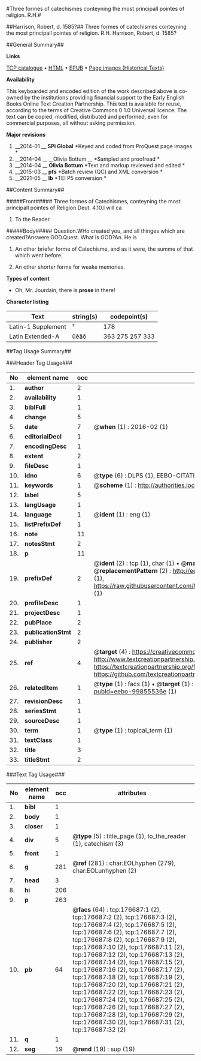 #Three formes of catechismes conteyning the most principall pointes of religion. R.H.#

##Harrison, Robert, d. 1585?##
Three formes of catechismes conteyning the most principall pointes of religion. R.H.
Harrison, Robert, d. 1585?

##General Summary##

**Links**

[TCP catalogue](http://www.ota.ox.ac.uk/tcp/)  • 
[HTML](http://tei.it.ox.ac.uk/tcp/Texts-HTML/free/B13/B13909.html)  • 
[EPUB](http://tei.it.ox.ac.uk/tcp/Texts-EPUB/free/B13/B13909.epub) • 
[Page images (Historical Texts)](https://historicaltexts.jisc.ac.uk/eebo-99855536e)

**Availability**

This keyboarded and encoded edition of the work described above is co-owned by the
    institutions providing financial support to the Early English Books Online Text Creation
    Partnership. This text is available for reuse, according to the terms of  Creative Commons 0 1.0 Universal
    licence. The text can be copied, modified, distributed and performed, even for commercial
    purposes, all without asking permission.

**Major revisions**

1. __2014-01 __ __SPi Global__ *Keyed and coded from ProQuest page images *
1. __2014-04 __ __Olivia Bottum __ *Sampled and proofread *
1. __2014-04 __ __Olivia Bottum__ *Text and markup reviewed and edited *
1. __2015-03 __ __pfs__ *Batch review (QC) and XML conversion *
1. __2021-05 __ __lb__ *TEI P5 conversion *

##Content Summary##

#####Front#####
Three formes of Catechismes, conteyning the most principall pointes of Religion.Deut. 4.10.I will ca
1. To the Reader.

#####Body#####
Question.WHo created you, and all thinges which are created?Answere.GOD.Quest. What is GOD?An. He is
1. An other briefer forme of Catechisme, and as it were, the summe of that which went before.

1. An other shorter forme for weake memories.

**Types of content**

  * Oh, Mr. Jourdain, there is **prose** in there!

**Character listing**


|Text|string(s)|codepoint(s)|
|---|---|---|
|Latin-1 Supplement|²|178|
|Latin Extended-A|ūēāō|363 275 257 333|

##Tag Usage Summary##

###Header Tag Usage###

|No|element name|occ|attributes|
|---|---|---|---|
|1.|__author__|2||
|2.|__availability__|1||
|3.|__biblFull__|1||
|4.|__change__|5||
|5.|__date__|7| @__when__ (1) : 2016-02 (1)|
|6.|__editorialDecl__|1||
|7.|__encodingDesc__|1||
|8.|__extent__|2||
|9.|__fileDesc__|1||
|10.|__idno__|6| @__type__ (6) : DLPS (1), EEBO-CITATION (1), VID (1), EEBO-PROQUEST (1), STC (2)|
|11.|__keywords__|1| @__scheme__ (1) : http://authorities.loc.gov/ (1)|
|12.|__label__|5||
|13.|__langUsage__|1||
|14.|__language__|1| @__ident__ (1) : eng (1)|
|15.|__listPrefixDef__|1||
|16.|__note__|11||
|17.|__notesStmt__|2||
|18.|__p__|11||
|19.|__prefixDef__|2| @__ident__ (2) : tcp (1), char (1)  •  @__matchPattern__ (2) : ([0-9\-]+):([0-9IVX]+) (1), (.+) (1)  •  @__replacementPattern__ (2) : http://eebo.chadwyck.com/downloadtiff?vid=$1&page=$2 (1), https://raw.githubusercontent.com/textcreationpartnership/Texts/master/tcpchars.xml#$1 (1)|
|20.|__profileDesc__|1||
|21.|__projectDesc__|1||
|22.|__pubPlace__|2||
|23.|__publicationStmt__|2||
|24.|__publisher__|2||
|25.|__ref__|4| @__target__ (4) : https://creativecommons.org/publicdomain/zero/1.0/ (1), http://www.textcreationpartnership.org/docs/. (1), https://textcreationpartnership.org/faq/#faq05 (1), https://github.com/textcreationpartnership (1)|
|26.|__relatedItem__|1| @__type__ (1) : facs (1)  •  @__target__ (1) : https://data.historicaltexts.jisc.ac.uk/view?pubId=eebo-99855536e (1)|
|27.|__revisionDesc__|1||
|28.|__seriesStmt__|1||
|29.|__sourceDesc__|1||
|30.|__term__|1| @__type__ (1) : topical_term (1)|
|31.|__textClass__|1||
|32.|__title__|3||
|33.|__titleStmt__|2||


###Text Tag Usage###

|No|element name|occ|attributes|
|---|---|---|---|
|1.|__bibl__|1||
|2.|__body__|1||
|3.|__closer__|1||
|4.|__div__|5| @__type__ (5) : title_page (1), to_the_reader (1), catechism (3)|
|5.|__front__|1||
|6.|__g__|281| @__ref__ (281) : char:EOLhyphen (279), char:EOLunhyphen (2)|
|7.|__head__|3||
|8.|__hi__|206||
|9.|__p__|263||
|10.|__pb__|64| @__facs__ (64) : tcp:176687:1 (2), tcp:176687:2 (2), tcp:176687:3 (2), tcp:176687:4 (2), tcp:176687:5 (2), tcp:176687:6 (2), tcp:176687:7 (2), tcp:176687:8 (2), tcp:176687:9 (2), tcp:176687:10 (2), tcp:176687:11 (2), tcp:176687:12 (2), tcp:176687:13 (2), tcp:176687:14 (2), tcp:176687:15 (2), tcp:176687:16 (2), tcp:176687:17 (2), tcp:176687:18 (2), tcp:176687:19 (2), tcp:176687:20 (2), tcp:176687:21 (2), tcp:176687:22 (2), tcp:176687:23 (2), tcp:176687:24 (2), tcp:176687:25 (2), tcp:176687:26 (2), tcp:176687:27 (2), tcp:176687:28 (2), tcp:176687:29 (2), tcp:176687:30 (2), tcp:176687:31 (2), tcp:176687:32 (2)|
|11.|__q__|1||
|12.|__seg__|19| @__rend__ (19) : sup (19)|

